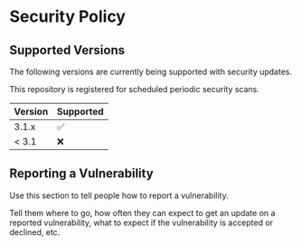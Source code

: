 # Security Policy

## Supported Versions

The following versions are currently being supported with security updates.

This repository is registered for scheduled periodic security scans.

| Version | Supported
| - | -
| 3.1.x | :white_check_mark:
| < 3.1 | :x:

## Reporting a Vulnerability

Use this section to tell people how to report a vulnerability.

Tell them where to go, how often they can expect to get an update on a
reported vulnerability, what to expect if the vulnerability is accepted or
declined, etc.
